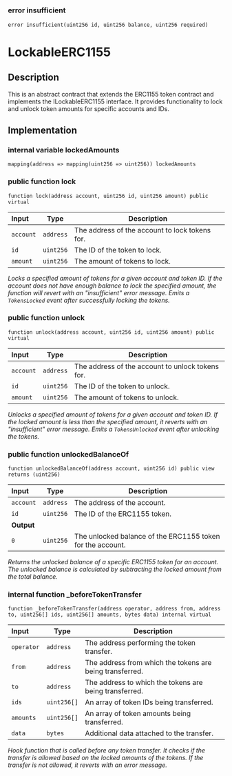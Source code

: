 
# 
###  error insufficient

```solidity
error insufficient(uint256 id, uint256 balance, uint256 required) 
```

# LockableERC1155
## Description

This is an abstract contract that extends the ERC1155 token contract and implements the ILockableERC1155 interface.
     It provides functionality to lock and unlock token amounts for specific accounts and IDs.

## Implementation

### internal variable lockedAmounts

```solidity
mapping(address => mapping(uint256 => uint256)) lockedAmounts 
```

### public function lock

```solidity
function lock(address account, uint256 id, uint256 amount) public virtual 
```

| Input | Type | Description |
|:----- | ---- | ----------- |
| `account` | `address` | The address of the account to lock tokens for. |
| `id` | `uint256` | The ID of the token to lock. |
| `amount` | `uint256` | The amount of tokens to lock. |

*Locks a specified amount of tokens for a given account and token ID.
If the account does not have enough balance to lock the specified amount,
the function will revert with an "insufficient" error message.
Emits a `TokensLocked` event after successfully locking the tokens.*
### public function unlock

```solidity
function unlock(address account, uint256 id, uint256 amount) public virtual 
```

| Input | Type | Description |
|:----- | ---- | ----------- |
| `account` | `address` | The address of the account to unlock tokens for. |
| `id` | `uint256` | The ID of the token to unlock. |
| `amount` | `uint256` | The amount of tokens to unlock. |

*Unlocks a specified amount of tokens for a given account and token ID.
If the locked amount is less than the specified amount, it reverts with an "insufficient" error message.
Emits a `TokensUnlocked` event after unlocking the tokens.*
### public function unlockedBalanceOf

```solidity
function unlockedBalanceOf(address account, uint256 id) public view returns (uint256) 
```

| Input | Type | Description |
|:----- | ---- | ----------- |
| `account` | `address` | The address of the account. |
| `id` | `uint256` | The ID of the ERC1155 token. |
| **Output** | |
|  `0`  | `uint256` | The unlocked balance of the ERC1155 token for the account. |

*Returns the unlocked balance of a specific ERC1155 token for an account.
The unlocked balance is calculated by subtracting the locked amount from the total balance.*
### internal function _beforeTokenTransfer

```solidity
function _beforeTokenTransfer(address operator, address from, address to, uint256[] ids, uint256[] amounts, bytes data) internal virtual 
```

| Input | Type | Description |
|:----- | ---- | ----------- |
| `operator` | `address` | The address performing the token transfer. |
| `from` | `address` | The address from which the tokens are being transferred. |
| `to` | `address` | The address to which the tokens are being transferred. |
| `ids` | `uint256[]` | An array of token IDs being transferred. |
| `amounts` | `uint256[]` | An array of token amounts being transferred. |
| `data` | `bytes` | Additional data attached to the transfer. |

*Hook function that is called before any token transfer.
It checks if the transfer is allowed based on the locked amounts of the tokens.
If the transfer is not allowed, it reverts with an error message.*
<!--CONTRACT_END-->

